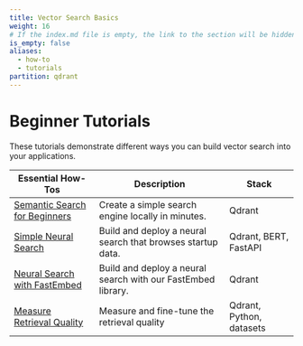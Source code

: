 ```yaml
---
title: Vector Search Basics
weight: 16
# If the index.md file is empty, the link to the section will be hidden from the sidebar
is_empty: false
aliases:
  - how-to
  - tutorials
partition: qdrant
---
```


# Beginner Tutorials 

These tutorials demonstrate different ways you can build vector search into your applications. 

| Essential How-Tos                                                                      | Description                                                       | Stack                                       |   
|---------------------------------------------------------------------------------|-------------------------------------------------------------------|---------------------------------------------|
| [Semantic Search for Beginners](/documentation/tutorials/search-beginners/)                 | Create a simple search engine locally in minutes.                 | Qdrant                                      | 
| [Simple Neural Search](/documentation/tutorials/neural-search/)                             | Build and deploy a neural search that browses startup data.       | Qdrant, BERT, FastAPI                       | 
| [Neural Search with FastEmbed](/documentation/tutorials/neural-search-fastembed/)                                 | Build and deploy a neural search with our FastEmbed library.               | Qdrant                                      | 
| [Measure Retrieval Quality](/documentation/tutorials/retrieval-quality/)                    | Measure and fine-tune the retrieval quality                       | Qdrant, Python, datasets                    |


